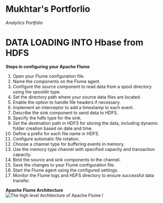 # Mukhtar's Portforlio
*Analytics Portfolio*

# DATA LOADING INTO Hbase from HDFS

**Steps in configuring your Apache Flume**
1. Open your Flume configuration file.
2. Name the components on the Flume agent.
3. Configure the source component to read data from a spool directory using the spooldir type.
4. Set the directory path where your source data files are located.
5. Enable the option to handle file headers if necessary.
6. Implement an interceptor to add a timestamp to each event.
7. Describe the sink component to send data to HDFS.
8. Specify the hdfs type for the sink.
9. Set the destination path in HDFS for storing the data, including dynamic folder creation based on date and time.
10. Define a prefix for each file name in HDFS.
11. Configure automatic file rotation.
12. Choose a channel type for buffering events in memory.
13. Use the memory type channel with specified capacity and transaction capacity.
14. Bind the source and sink components to the channel.
15. Save the changes to your Flume configuration file.
16. Start the Flume agent using the configured settings.
17. Monitor the Flume logs and HDFS directory to ensure successful data transfer.

**Apache Flume Architecture**
![The high level Architecture of Apache Flume !](images/Apache_flume.png)
